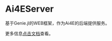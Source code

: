 # Ai4EServer

基于Genie.jl的WEB框架，作为Ai4E的后端提供服务。

更多信息[点击文档](https://ai4energy.github.io/Ai4EServer/)查看。
